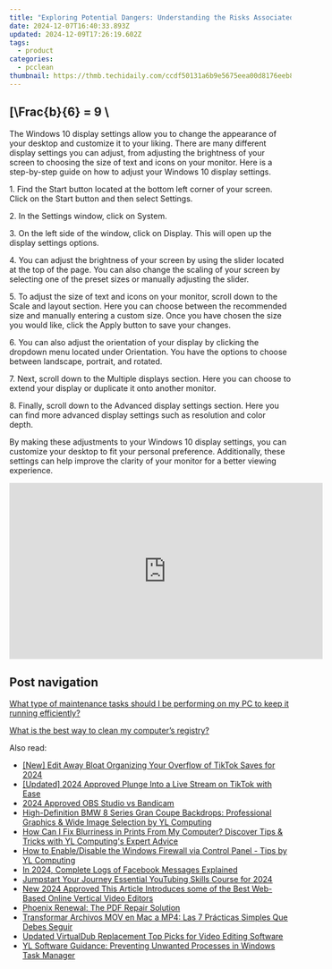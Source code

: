 ```yaml
---
title: "Exploring Potential Dangers: Understanding the Risks Associated with Editing the System Registry - Insights From YL Computing"
date: 2024-12-07T16:40:33.893Z
updated: 2024-12-09T17:26:19.602Z
tags:
  - product
categories:
  - pcclean
thumbnail: https://thmb.techidaily.com/ccdf50131a6b9e5675eea00d8176eeb8be6c7d5597ded286e2b977dc206141e5.jpg
---
```


## \[\Frac{b}{6} = 9 \

The Windows 10 display settings allow you to change the appearance of your desktop and customize it to your liking. There are many different display settings you can adjust, from adjusting the brightness of your screen to choosing the size of text and icons on your monitor. Here is a step-by-step guide on how to adjust your Windows 10 display settings. 

1\. Find the Start button located at the bottom left corner of your screen. Click on the Start button and then select Settings.

2\. In the Settings window, click on System.

3\. On the left side of the window, click on Display. This will open up the display settings options. 

4\. You can adjust the brightness of your screen by using the slider located at the top of the page. You can also change the scaling of your screen by selecting one of the preset sizes or manually adjusting the slider.

5\. To adjust the size of text and icons on your monitor, scroll down to the Scale and layout section. Here you can choose between the recommended size and manually entering a custom size. Once you have chosen the size you would like, click the Apply button to save your changes.

6\. You can also adjust the orientation of your display by clicking the dropdown menu located under Orientation. You have the options to choose between landscape, portrait, and rotated.

7\. Next, scroll down to the Multiple displays section. Here you can choose to extend your display or duplicate it onto another monitor.

8\. Finally, scroll down to the Advanced display settings section. Here you can find more advanced display settings such as resolution and color depth. 

By making these adjustments to your Windows 10 display settings, you can customize your desktop to fit your personal preference. Additionally, these settings can help improve the clarity of your monitor for a better viewing experience.

<!-- affiliate ads begin -->
<iframe width="560" height="315" src="https://www.youtube.com/embed/9hsPbiic0O8?si=58mZ2Cu6wicQfsUP" title="YouTube video player" frameborder="0" allow="accelerometer; autoplay; clipboard-write; encrypted-media; gyroscope; picture-in-picture; web-share" referrerpolicy="strict-origin-when-cross-origin" allowfullscreen></iframe>
<!-- affiliate ads end -->

## Post navigation

[What type of maintenance tasks should I be performing on my PC to keep it running efficiently?](https://tools.techidaily.com/pcclean/products/)

[What is the best way to clean my computer’s registry?](https://tools.techidaily.com/pcclean/products/)

<ins class="adsbygoogle"
     style="display:block"
     data-ad-format="autorelaxed"
     data-ad-client="ca-pub-7571918770474297"
     data-ad-slot="1223367746"></ins>

<ins class="adsbygoogle"
     style="display:block"
     data-ad-client="ca-pub-7571918770474297"
     data-ad-slot="8358498916"
     data-ad-format="auto"
     data-full-width-responsive="true"></ins>

<span class="atpl-alsoreadstyle">Also read:</span>
<div><ul>
<li><a href="https://article-tips.techidaily.com/new-edit-away-bloat-organizing-your-overflow-of-tiktok-saves-for-2024/"><u>[New] Edit Away Bloat Organizing Your Overflow of TikTok Saves for 2024</u></a></li>
<li><a href="https://tiktok-videos.techidaily.com/updated-2024-approved-plunge-into-a-live-stream-on-tiktok-with-ease/"><u>[Updated] 2024 Approved Plunge Into a Live Stream on TikTok with Ease</u></a></li>
<li><a href="https://screen-mirroring-recording.techidaily.com/2024-approved-obs-studio-vs-bandicam/"><u>2024 Approved OBS Studio vs Bandicam</u></a></li>
<li><a href="https://discover-best.techidaily.com/high-definition-bmw-8-series-gran-coupe-backdrops-professional-graphics-and-wide-image-selection-by-yl-computing/"><u>High-Definition BMW 8 Series Gran Coupe Backdrops: Professional Graphics & Wide Image Selection by YL Computing</u></a></li>
<li><a href="https://discover-best.techidaily.com/how-can-i-fix-blurriness-in-prints-from-my-computer-discover-tips-and-tricks-with-yl-computings-expert-advice/"><u>How Can I Fix Blurriness in Prints From My Computer? Discover Tips & Tricks with YL Computing's Expert Advice</u></a></li>
<li><a href="https://discover-best.techidaily.com/how-to-enabledisable-the-windows-firewall-via-control-panel-tips-by-yl-computing/"><u>How to Enable/Disable the Windows Firewall via Control Panel - Tips by YL Computing</u></a></li>
<li><a href="https://on-screen-recording.techidaily.com/in-2024-complete-logs-of-facebook-messages-explained/"><u>In 2024, Complete Logs of Facebook Messages Explained</u></a></li>
<li><a href="https://youtube-sure.techidaily.com/tart-your-journey-essential-youtubing-skills-course-for-2024/"><u>Jumpstart Your Journey Essential YouTubing Skills Course for 2024</u></a></li>
<li><a href="https://smart-video-editing.techidaily.com/new-2024-approved-this-article-introduces-some-of-the-best-web-based-online-vertical-video-editors/"><u>New 2024 Approved This Article Introduces some of the Best Web-Based Online Vertical Video Editors</u></a></li>
<li><a href="https://data-wizards.techidaily.com/phoenix-renewal-the-pdf-repair-solution/"><u>Phoenix Renewal: The PDF Repair Solution</u></a></li>
<li><a href="https://techtrends.techidaily.com/transformar-archivos-mov-en-mac-a-mp4-las-7-practicas-simples-que-debes-seguir/"><u>Transformar Archivos MOV en Mac a MP4: Las 7 Prácticas Simples Que Debes Seguir</u></a></li>
<li><a href="https://ai-driven-video-production.techidaily.com/updated-virtualdub-replacement-top-picks-for-video-editing-software/"><u>Updated VirtualDub Replacement Top Picks for Video Editing Software</u></a></li>
<li><a href="https://discover-best.techidaily.com/yl-software-guidance-preventing-unwanted-processes-in-windows-task-manager/"><u>YL Software Guidance: Preventing Unwanted Processes in Windows Task Manager</u></a></li>
</ul></div>

